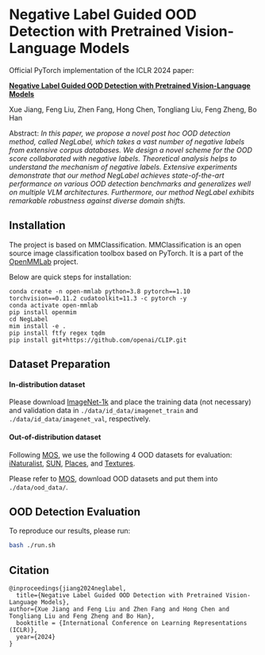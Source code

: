 # Negative Label Guided OOD Detection with Pretrained Vision-Language Models


Official PyTorch implementation of the ICLR 2024 paper:

**[Negative Label Guided OOD Detection with Pretrained Vision-Language Models](https://openreview.net/forum?id=xUO1HXz4an)**

Xue Jiang, Feng Liu, Zhen Fang, Hong Chen, Tongliang Liu, Feng Zheng, Bo Han

Abstract: *In this paper, we propose a novel post hoc OOD detection method, called NegLabel, which takes a vast number of negative labels from extensive corpus databases. We design a novel scheme for the OOD score collaborated with negative labels. Theoretical analysis helps to understand the mechanism of negative labels. Extensive experiments demonstrate that our method NegLabel achieves state-of-the-art performance on various OOD detection benchmarks and generalizes well on multiple VLM architectures. Furthermore, our method NegLabel exhibits remarkable robustness against diverse domain shifts.*



## Installation

The project is based on MMClassification. MMClassification is an open source image classification toolbox based on PyTorch. It is a part of the [OpenMMLab](https://openmmlab.com/) project.

Below are quick steps for installation:

```shell
conda create -n open-mmlab python=3.8 pytorch==1.10 torchvision==0.11.2 cudatoolkit=11.3 -c pytorch -y
conda activate open-mmlab
pip install openmim
cd NegLabel
mim install -e .
pip install ftfy regex tqdm
pip install git+https://github.com/openai/CLIP.git
```

## Dataset Preparation

#### In-distribution dataset

Please download [ImageNet-1k](http://www.image-net.org/challenges/LSVRC/2012/index) and place the training data (not necessary) and validation data in
`./data/id_data/imagenet_train` and  `./data/id_data/imagenet_val`, respectively.

#### Out-of-distribution dataset

Following [MOS](https://arxiv.org/pdf/2105.01879.pdf), we use the following 4 OOD datasets for evaluation: [iNaturalist](https://arxiv.org/pdf/1707.06642.pdf), [SUN](https://vision.princeton.edu/projects/2010/SUN/paper.pdf), [Places](http://places2.csail.mit.edu/PAMI_places.pdf), and [Textures](https://arxiv.org/pdf/1311.3618.pdf).

Please refer to [MOS](https://github.com/deeplearning-wisc/large_scale_ood), download OOD datasets and put them into `./data/ood_data/`.


## OOD Detection Evaluation

To reproduce our results, please run:

```bash
bash ./run.sh
```



## Citation


```
@inproceedings{jiang2024neglabel,
  title={Negative Label Guided OOD Detection with Pretrained Vision-Language Models},
author={Xue Jiang and Feng Liu and Zhen Fang and Hong Chen and Tongliang Liu and Feng Zheng and Bo Han},
  booktitle = {International Conference on Learning Representations (ICLR)},
  year={2024}
}
```
